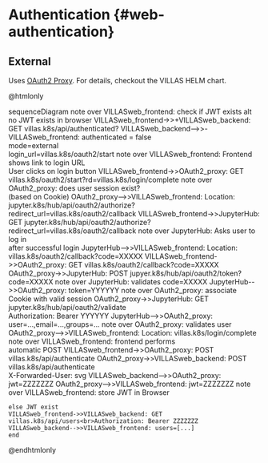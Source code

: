 # Authentication {#web-authentication}

## External

Uses [OAuth2 Proxy](https://oauth2-proxy.github.io/). For details, checkout the VILLAS HELM chart.

@htmlonly
<div class="mermaid">
sequenceDiagram
    note over VILLASweb_frontend: check if JWT exists
    alt no JWT exists in browser
    VILLASweb_frontend->>+VILLASweb_backend: GET villas.k8s/api/authenticated?
    VILLASweb_backend-->>-VILLASweb_frontend: authenticated = false<br />mode=external<br/>login_url=villas.k8s/oauth2/start
    note over VILLASweb_frontend: Frontend shows link to login URL<br>User clicks on login button
    VILLASweb_frontend->>OAuth2_proxy: GET villas.k8s/oauth2/start?rd=villas.k8s/login/complete
    note over OAuth2_proxy: does user session exist?<br>(based on Cookie)
    OAuth2_proxy-->>VILLASweb_frontend: Location: jupyter.k8s/hub/api/oauth2/authorize?redirect_url=villas.k8s/oauth2/callback
    VILLASweb_frontend->>JupyterHub: GET jupyter.k8s/hub/api/oauth2/authorize?redirect_url=villas.k8s/oauth2/callback
    note over JupyterHub: Asks user to log in<br/>after successful login
    JupyterHub-->>VILLASweb_frontend: Location: villas.k8s/oauth2/callback?code=XXXXX
    VILLASweb_frontend->>OAuth2_proxy: GET villas.k8s/oauth2/callback?code=XXXXX
    OAuth2_proxy->>JupyterHub: POST jupyer.k8s/hub/api/oauth2/token?code=XXXXX
    note over JupyterHub: validates code=XXXXX
    JupyterHub-->>OAuth2_proxy: token=YYYYYY
    note over OAuth2_proxy: associate Cookie with valid session
    OAuth2_proxy->>JupyterHub: GET jupyter.k8s/hub/api/oauth2/validate<br>Authorization: Bearer YYYYYY
    JupyterHub-->>OAuth2_proxy: user=...,email=...,groups=...
    note over OAuth2_proxy: validates user
    OAuth2_proxy-->>VILLASweb_frontend: Location: villas.k8s/login/complete
    note over VILLASweb_frontend: frontend performs<br>automatic POST
    VILLASweb_frontend->>OAuth2_proxy: POST villas.k8s/api/authenticate
    OAuth2_proxy->>VILLASweb_backend: POST villas.k8s/api/authenticate<br/>X-Forwarded-User: svg
    VILLASweb_backend-->>OAuth2_proxy: jwt=ZZZZZZZ
    OAuth2_proxy-->>VILLASweb_frontend: jwt=ZZZZZZZ
    note over VILLASweb_frontend: store JWT in Browser

    else JWT exist
    VILLASweb_frontend->>VILLASweb_backend: GET villas.k8s/api/users<br>Authorization: Bearer ZZZZZZZ
    VILLASweb_backend-->>VILLASweb_frontend: users=[...]
    end
</div>
@endhtmlonly
